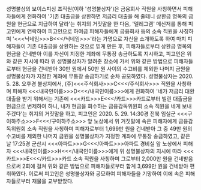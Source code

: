 성명불상의 보이스피싱 조직원(이하 '성명불상자')은 금융회사 직원을 사칭하면서 피해자들에게 전화하여 '기존 대출금을 상환하면 저금리 대출을 해 줄테니 상환금 명목의 금원을 현금으로 지급하여 달라'는 취지의 거짓말을 한 다음, '텔레그램' 메신저를 통해 피고인에게 연락하여 피고인으로 하여금 피해자들에게 금융회사 등의 소속 직원을 사칭하며 '<<<닉네임>>>B<<</닉네임>>>'라는 가명으로 자신을 소개하도록 하여 마치 피해자들이 기존 대출금을 상환하는 것으로 믿게 만든 후, 피해자들로부터 상환금 명목의 현금을 건네받아 이를 자신이 지정한 계좌에 무통장 송금하도록 지시하고, 피고인은 위와 같은 지시에 따라 위 성명불상자가 알려준 장소에 가서 위와 같은 방법으로 피해자들로부터 현금을 건네받아 30만 원에서 50만 원 사이의 수고비를 제외한 나머지 금원을 성명불상자가 지정한 계좌에 무통장 송금하기로 순차 공모하였다.
성명불상자는 2020. 5. 28. 오후경 불상지에서, (주)<<<주식회사>>>C<<</주식회사>>> 직원을 사칭하며 피해자 <<<내국인이름>>>D<<</내국인이름>>>에게 전화하여 '네가 저금리 대환대출을 받기 위해서는 기존에 <<<카드>>>E<<</카드>>>카드로부터 빌린 대출금을 현금으로 변제하여 하니, 내가 현금을 회수하는 금융감독위원회 소속 직원을 네게 보내주겠다'는 취지의 거짓말을 하고, 피고인은 2020. 5. 29. 14:30경 전북 임실군 <<<구이하주소>>>F<<</구이하주소>>> 앞 노상에서 위 거짓말에 속은 피해자에게 금융감독위원회 소속 직원을 사칭하며 피해자로부터 1,699만 원을 건네받아 그 중 49만 원의 수고비를 제외한 나머지 금원을 성명불상자가 지정한 계좌에 무통장 송금하였고, 같은 날 17:25경 군산시 <<<아파트>>>G<<</아파트>>>아파트 경비실 앞 노상에서 피해자 <<<내국인이름>>>H<<</내국인이름>>>에게 위 성명불상자의 지시에 따라 <<<카드>>>E<<</카드>>>카드 소속 직원을 사칭하며 그로부터 2,000만 원을 건네받음으로써 2회에 걸쳐 위와 같은 방법으로 피해자들로부터 합계 3,699만 원을 건네받아 편취하였다. 이로써 피고인은 성명불상자와 공모하여 피해자들을 기망하여 이에 속은 피해자들로부터 재물을 교부받았다.
